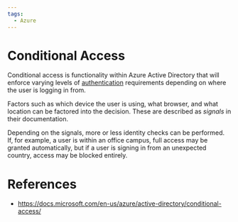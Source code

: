 ```yaml
---
tags:
  - Azure
---
```

# Conditional Access

Conditional access is functionality within Azure Active Directory that will
enforce varying levels of [authentication](devops/authentication.md)
requirements depending on where the user is logging in from.

Factors such as which device the user is using, what browser, and what location
can be factored into the decision. These are described as _signals_ in their
documentation.

Depending on the signals, more or less identity checks can be performed. If, for
example, a user is within an office campus, full access may be granted
automatically, but if a user is signing in from an unexpected country, access
may be blocked entirely.

# References

- https://docs.microsoft.com/en-us/azure/active-directory/conditional-access/

